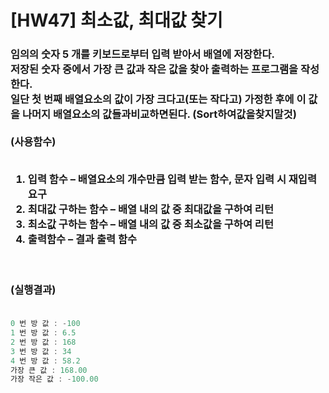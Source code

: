 # [HW47] 최소값, 최대값 찾기


<h3>

임의의 숫자 5 개를 키보드로부터 입력 받아서 배열에 저장한다.</br>
저장된 숫자 중에서 가장 큰 값과 작은 값을 찾아 출력하는 프로그램을 작성한다.</br>
일단 첫 번째 배열요소의 값이 가장 크다고(또는 작다고) 가정한 후에 이 값을 나머지 배열요소의 값들과비교하면된다. (Sort하여값을찾지말것)</br></br>
(사용함수)</br></br>
1. 입력 함수 – 배열요소의 개수만큼 입력 받는 함수, 문자 입력 시 재입력 요구 </br>
2. 최대값 구하는 함수 – 배열 내의 값 중 최대값을 구하여 리턴</br>
3. 최소값 구하는 함수 – 배열 내의 값 중 최소값을 구하여 리턴</br>
4. 출력함수 – 결과 출력 함수</br>

</br></br>
(실행결과)
</br></br></h3>

```cpp
0 번 방 값 : -100 
1 번 방 값 : 6.5 
2 번 방 값 : 168 
3 번 방 값 : 34
4 번 방 값 : 58.2
가장 큰 값 : 168.00 
가장 작은 값 : -100.00
```